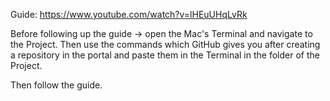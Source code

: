 
Guide:
https://www.youtube.com/watch?v=lHEuUHqLvRk

Before following up the guide -> open the Mac's Terminal and navigate to the Project. 
Then use the commands which GitHub gives you after creating a repository in the portal and paste them in the Terminal in the folder of the Project.

Then follow the guide.

